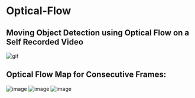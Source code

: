 # Optical-Flow

Moving Object Detection using Optical Flow on a Self Recorded Video
----
![gif](https://github.com/ApoorvaSrivastav/Optical-Flow/blob/main/Boundingbox.gif)

Optical Flow Map for Consecutive Frames:
--------------
![image](https://user-images.githubusercontent.com/56497557/140515582-e007fc5e-11bc-405f-ad45-79479e6d7658.png)
![image](https://user-images.githubusercontent.com/56497557/140515615-5bcca832-dfb5-4f97-a981-ba11bcc01d1f.png)
![image](https://user-images.githubusercontent.com/56497557/140515649-4b7dfbf9-93a7-4616-b121-450da0b0014d.png)

